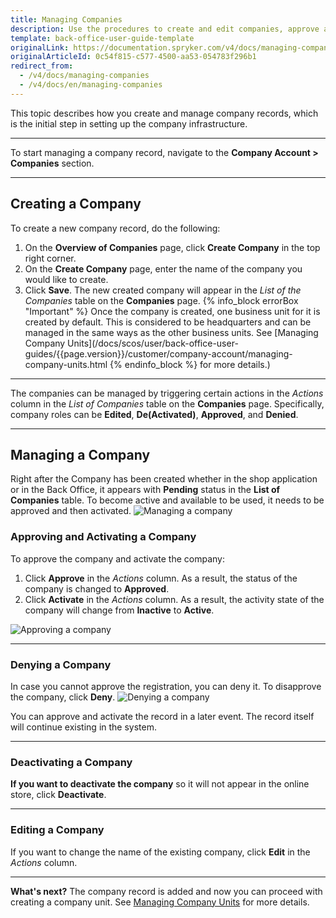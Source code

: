 ```yaml
---
title: Managing Companies
description: Use the procedures to create and edit companies, approve and activate/deactivate a company, and/or deny a company in the Back Office.
template: back-office-user-guide-template
originalLink: https://documentation.spryker.com/v4/docs/managing-companies
originalArticleId: 0c54f815-c577-4500-aa53-054783f296b1
redirect_from:
  - /v4/docs/managing-companies
  - /v4/docs/en/managing-companies
---
```


This topic describes how you create and manage company records, which is the initial step in setting up the company infrastructure.
***
To start managing a company record, navigate to the **Company Account > Companies** section.
***
## Creating a Company
To create a new company record, do the following:
1. On the **Overview of Companies** page, click **Create Company** in the top right corner.
2. On the **Create Company** page, enter the name of the company you would like to create.
3. Click **Save**. 
    The new created company will appear in the _List of the Companies_ table on the **Companies** page.
{% info_block errorBox "Important" %}
Once the company is created, one business unit for it is created by default. This is considered to be headquarters and can be managed in the same ways as the other business units. See [Managing Company Units](/docs/scos/user/back-office-user-guides/{{page.version}}/customer/company-account/managing-company-units.html
{% endinfo_block %} for more details.)
***
The companies can be managed by triggering certain actions in the _Actions_ column in the _List of Companies_ table on the **Companies** page. 
Specifically, company roles can be **Edited**, **De(Activated)**, **Approved**, and **Denied**.
***
## Managing a Company

Right after the Company has been created whether in the shop application or in the Back Office, it appears with **Pending** status in the **List of Companies** table. To become active and available to be used, it needs to be approved and then activated.
![Managing a company](https://spryker.s3.eu-central-1.amazonaws.com/docs/User+Guides/Back+Office+User+Guides/Company+Account/Managing+Companies/managing-company.png) 

### Approving and Activating a Company
To approve the company and activate the company:
1. Click **Approve** in the _Actions_ column. 
    As a result, the status of the company is changed to **Approved**.
2. Click **Activate** in the _Actions_ column. As a result, the activity state of the company will change from **Inactive** to **Active**.

![Approving a company](https://spryker.s3.eu-central-1.amazonaws.com/docs/User+Guides/Back+Office+User+Guides/Company+Account/Managing+Companies/activating-company.png) 
***
### Denying a Company
In case you cannot approve the registration, you can deny it.
To disapprove the company, click **Deny**.
![Denying a company](https://spryker.s3.eu-central-1.amazonaws.com/docs/User+Guides/Back+Office+User+Guides/Company+Account/Managing+Companies/denying-company.png) 

You can approve and activate the record in a later event. The record itself will continue existing in the system.
***
### Deactivating a Company
**If you want to deactivate the company** so it will not appear in the online store, click **Deactivate**.
***
### Editing a Company
If you want to change the name of the existing company, click **Edit** in the _Actions_ column.
***
**What's next?**
The company record is added and now you can proceed with creating a company unit. See [Managing Company Units](/docs/scos/user/back-office-user-guides/{{page.version}}/customer/company-account/managing-company-units.html) for more details.
